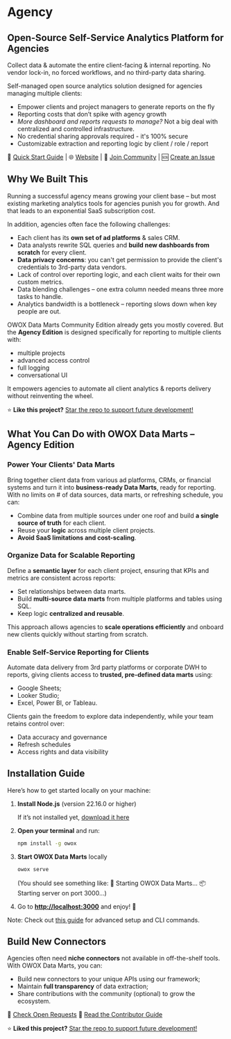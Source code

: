 # Agency

## Open-Source Self-Service Analytics Platform for Agencies

Collect data & automate the entire client-facing & internal reporting. No vendor lock-in, no forced workflows, and no third-party data sharing.

Self-managed open source analytics solution designed for agencies managing multiple clients:

- Empower clients and project managers to generate reports on the fly
- Reporting costs that don’t spike with agency growth
- _More dashboard and reports requests to manage?_ Not a big deal with centralized and controlled infrastructure.
- No credential sharing approvals required - it's 100% secure
- Customizable extraction and reporting logic by client / role / report

📘 [Quick Start Guide](../getting-started/quick-start.md) |
 🌐 [Website](https://www.owox.com/?utm_source=github&utm_medium=referral&utm_campaign=readme&utm_content=agency) | 💬 [Join Community](https://github.com/OWOX/owox-data-marts/discussions) | 🆘 [Create an Issue](https://github.com/OWOX/owox-data-marts/issues)

## Why We Built This

Running a successful agency means growing your client base – but most existing marketing analytics tools for agencies punish you for growth. And that leads to an exponential SaaS subscription cost.

In addition, agencies often face the following challenges:

- Each client has its **own set of ad platforms** & sales CRM.
- Data analysts rewrite SQL queries and **build new dashboards from scratch** for every client.
- **Data privacy concerns**: you can't get permission to provide the client's credentials to 3rd-party data vendors.
- Lack of control over reporting logic, and each client waits for their own custom metrics.
- Data blending challenges – one extra column needed means three more tasks to handle.
- Analytics bandwidth is a bottleneck – reporting slows down when key people are out.

OWOX Data Marts Community Edition already gets you mostly covered. But the **Agency Edition** is designed specifically for reporting to multiple clients with:

- multiple projects
- advanced access control
- full logging
- conversational UI

It empowers agencies to automate all client analytics & reports delivery without reinventing the wheel.

⭐ **Like this project?** [Star the repo to support future development!](https://github.com/OWOX/owox-data-marts)

## What You Can Do with OWOX Data Marts – Agency Edition

### Power Your Clients' Data Marts

Bring together client data from various ad platforms, CRMs, or financial systems and turn it into **business-ready Data Marts**, ready for reporting. With no limits on # of data sources, data marts, or refreshing schedule, you can:

- Combine data from multiple sources under one roof and build **a single source of truth** for each client.
- Reuse your **logic** across multiple client projects.
- **Avoid SaaS limitations and cost-scaling**.

### Organize Data for Scalable Reporting

Define a **semantic layer** for each client project, ensuring that KPIs and metrics are consistent across reports:

- Set relationships between data marts.
- Build **multi-source data marts** from multiple platforms and tables using SQL.
- Keep logic **centralized and reusable**.

This approach allows agencies to **scale operations efficiently** and onboard new clients quickly without starting from scratch.

### Enable Self-Service Reporting for Clients

Automate data delivery from 3rd party platforms or corporate DWH to reports, giving clients access to **trusted, pre-defined data marts** using:

- Google Sheets;
- Looker Studio;
- Excel, Power BI, or Tableau.

Clients gain the freedom to explore data independently, while your team retains control over:

- Data accuracy and governance
- Refresh schedules
- Access rights and data visibility

## Installation Guide

Here’s how to get started locally on your machine:

1. **Install Node.js** (version 22.16.0 or higher)

   If it’s not installed yet, [download it here](https://nodejs.org/en/download)

2. **Open your terminal** and run:

   ```bash
   npm install -g owox
   ```

3. **Start OWOX Data Marts** locally

   ```bash
   owox serve
   ```

   (You should see something like:
   🚀 Starting OWOX Data Marts...
   📦 Starting server on port 3000...)

4. Go to **<http://localhost:3000>** and enjoy! 🎉

Note: Check out [this guide](../../apps/owox/CONTRIBUTING.md) for advanced setup and CLI commands.

## Build New Connectors

Agencies often need **niche connectors** not available in off-the-shelf tools. With OWOX Data Marts, you can:

- Build new connectors to your unique APIs using our framework;
- Maintain **full transparency** of data extraction;
- Share contributions with the community (optional) to grow the ecosystem.

📌 [Check Open Requests](https://github.com/OWOX/owox-data-marts/issues)
📘 [Read the Contributor Guide](https://github.com/OWOX/owox-data-marts/CONTRIBUTING.md)  

⭐ **Liked this project?** [Star the repo to support future development!](https://github.com/OWOX/owox-data-marts)
